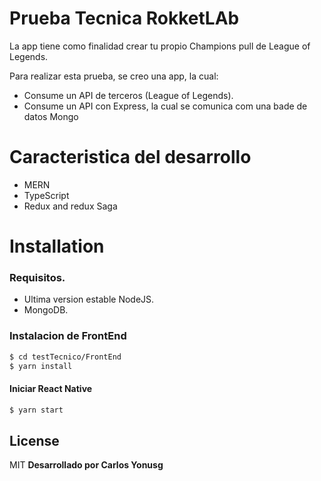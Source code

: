 # Prueba Tecnica RokketLAb
La app tiene como finalidad crear tu propio Champions pull de League of Legends.


Para realizar esta prueba, se creo una app, la cual:

  - Consume un API de terceros (League of Legends).
  - Consume un API  con Express, la cual se comunica com una bade de datos Mongo
 
# Caracteristica del desarrollo
  - MERN
  - TypeScript
  - Redux and redux Saga

# Installation

### Requisitos.
- Ultima version estable NodeJS.
- MongoDB.

### Instalacion de FrontEnd
```sh
$ cd testTecnico/FrontEnd
$ yarn install
```
#### Iniciar React Native
```sh
$ yarn start
```

License
----

MIT
**Desarrollado por Carlos Yonusg**
